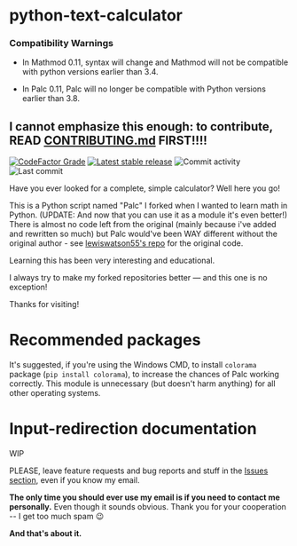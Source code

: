 # python-text-calculator

### Compatibility Warnings

- In Mathmod 0.11, syntax will change and Mathmod will not be compatible with python versions earlier than 3.4.

- In Palc 0.11, Palc will no longer be compatible with Python versions earlier than 3.8.

## I cannot emphasize this enough: to contribute, READ [CONTRIBUTING.md](CONTRIBUTING.md) FIRST!!!!

[![CodeFactor Grade](https://www.codefactor.io/repository/github/thetechrobo/python-text-calculator/badge/master)](https://www.codefactor.io/repository/github/thetechrobo/python-text-calculator/overview/master)
[![Latest stable release](https://img.shields.io/github/v/release/TheTechRobo/python-text-calculator?label=latest%20stable%20release)](https://github.com/thetechrobo/python-text-calculator/releases)
![Commit activity](https://img.shields.io/github/commit-activity/m/thetechrobo/python-text-calculator?label=commit%20activity%20this%20month)
![Last commit](https://img.shields.io/github/last-commit/thetechrobo/python-text-calculator) 

Have you ever looked for a complete, simple calculator? Well here you go!

This is a Python script named "Palc" I forked when I wanted to learn math in Python. (UPDATE: And now that you can use it as a module it's even better!) There is almost no code left from the original (mainly because i've added and rewritten so much) but Palc would've been WAY different without the original author - see [lewiswatson55's repo](https://github.com/lewiswatson55/Python_Text_Calculator/) for the original code.

Learning this has been very interesting and educational. 

I always try to make my forked repositories better — and this one is no exception!  

Thanks for visiting!

# Recommended packages
It's suggested, if you're using the Windows CMD, to install `colorama` package (`pip install colorama`), to increase the chances of Palc working correctly. This module is unnecessary (but doesn't harm anything) for all other operating systems. 

# Input-redirection documentation
WIP

PLEASE, leave feature requests and bug reports and stuff in the [Issues section](https://github.com/thetechrobo/python-text-calculator/issues), even if you know my email.

**The only time you should ever use my email is if you need to contact me personally.** Even though it sounds obvious. Thank you for your cooperation -- I get too much spam :wink:

**And that's about it.**
